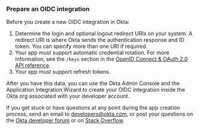 ### Prepare an OIDC integration

Before you create a new OIDC integration in Okta:

<!-- [ian 2020.02.25] this step doesn't matter unless the user can choose something besides the web app platform
1. Decide which platform you'll be using for the app:
   * A web app is accessed through the browser and can remain running on a server that can store a secret safely.
   * A native app resides on the end user's device.
   * A single page app (SPA) is a web app that is contained on a single web page. All code is retrieved when the page is loaded initially - the page does not reload or refresh. A SPA app cannot keep running on a server.
-->

1. Determine the login and optional logout redirect URIs on your system. A redirect URI is where Okta sends the authentication response and ID token. You can specify more than one URI if required.
1. Your app must support automatic credential rotation. For more information, see the `/keys` section in the [OpenID Connect & OAuth 2.0 API reference](/docs/reference/api/oidc/#key-rotation).
1. Your app must support refresh tokens.

<!-- [ian 2020.02.25] the following steps are unnecessary if we only support web apps
1. If your integration is a web or native app, decide whether or not to use refresh tokens.
1. If your app is a SPA app, decide what kind of app visibility and login flow you want. You can configure your app in two ways:
   1. The sign-in request is initiated only in the background, and doesn't use an Okta app button.
   1. The sign-in request can be initiated either by the app or by Okta. In this case, there are two flow options:
      * Redirecting to the app to start the sign-in request. This flow conforms to [Section 4](http://openid.net/specs/openid-connect-core-1_0.html#ThirdPartyInitiatedLogin) of the OpenID Connect specification. When the end users click an Okta app, they are redirected to the `initiate_login_uri` of the client application, which constructs an authorization request and redirects the end user back to Okta.
      * Sending an ID token directly to the app. This is a simpler flow. Okta creates an ID token and posts it directly to the first redirect URI registered for the client application. This flow is the same as with sign-in requests for SAML apps. You can configure which OpenID Connect scopes are granted. The `form_post` response mode is used for this flow. There is no state parameter included in the request, since it is a one-way request and not round-trip.
-->

After you have this data, you can use the Okta Admin Console and the Application Integration Wizard to create your OIDC integration inside the Okta org associated with your developer account.

If you get stuck or have questions at any point during the app creation process, send an email to <developers@okta.com>, or post your questions on the [Okta developer forum](https://devforum.okta.com/search?q=oidc) or on [Stack Overflow](https://stackoverflow.com/search?q=oidc+okta).
